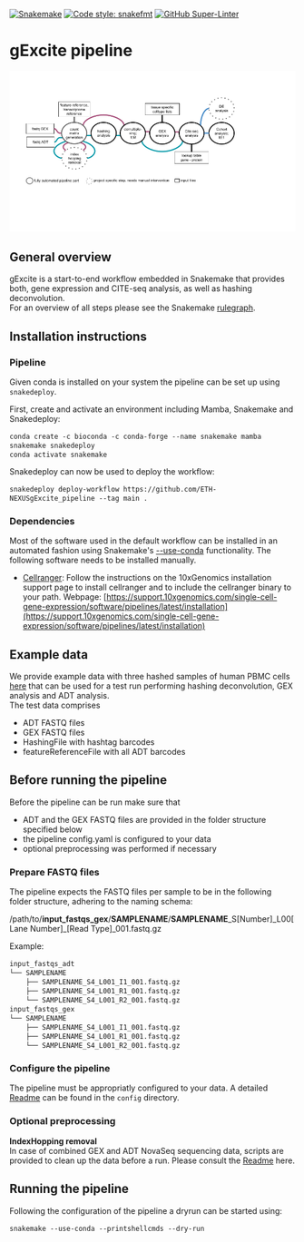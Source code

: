 [![Snakemake](https://img.shields.io/badge/snakemake-≥6.12.1-brightgreen.svg?style=flat)](https://snakemake.readthedocs.io)
[![Code style: snakefmt](https://img.shields.io/badge/code%20style-snakefmt-000000.svg)](https://github.com/snakemake/snakefmt)
[![GitHub Super-Linter](https://github.com/ETH-NEXUS/scGATE_workflow/workflows/Lint%20Code%20Base/badge.svg)](https://github.com/marketplace/actions/super-linter)

# gExcite pipeline

![Workflow Figure](https://github.com/ETH-NEXUS/gExcite_pipeline/blob/main/images/Workflow_Figure_gExcite.png)

## General overview

gExcite is a start-to-end workflow embedded in Snakemake that provides both, gene expression and CITE-seq analysis, as well as hashing deconvolution.  
For an overview of all steps please see the Snakemake [rulegraph](images/gExcite_pipeline_rulegraph.png).

## Installation instructions

### Pipeline

Given conda is installed on your system the pipeline can be set up using `snakedeploy`.

First, create and activate an environment including Mamba, Snakemake and Snakedeploy:

```
conda create -c bioconda -c conda-forge --name snakemake mamba snakemake snakedeploy
conda activate snakemake
```

Snakedeploy can now be used to deploy the workflow:

```
snakedeploy deploy-workflow https://github.com/ETH-NEXUSgExcite_pipeline --tag main .
```

### Dependencies

Most of the software used in the default workflow can be installed in an automated fashion using Snakemake's [--use-conda](https://snakemake.readthedocs.io/en/stable/snakefiles/deployment.html#integrated-package-management) functionality.
The following software needs to be installed manually.

- [Cellranger](https://support.10xgenomics.com/single-cell-gene-expression/software/pipelines/latest/what-is-cell-ranger): Follow the instructions on the 10xGenomics installation support page to install cellranger and to include the cellranger binary to your path.
Webpage: [https://support.10xgenomics.com/single-cell-gene-expression/software/pipelines/latest/installation](https://support.10xgenomics.com/single-cell-gene-expression/software/pipelines/latest/installation)

## Example data

We provide example data with three hashed samples of human PBMC cells [here](https://drive.google.com/drive/folders/14clt2_E_P0-HEXlJwH1fHCk5KhpPpxMc?usp=share_link) that can be used for a test run performing hashing deconvolution, GEX analysis and ADT analysis.  
The test data comprises

- ADT FASTQ files
- GEX FASTQ files
- HashingFile with hashtag barcodes
- featureReferenceFile with all ADT barcodes

## Before running the pipeline

Before the pipeline can be run make sure that

- ADT and the GEX FASTQ files are provided in the folder structure specified below
- the pipeline config.yaml is configured to your data
- optional preprocessing was performed if necessary

### Prepare FASTQ files

The pipeline expects the FASTQ files per sample to be in the following folder structure, adhering to the naming schema:

/path/to/**input_fastqs_gex**/**SAMPLENAME**/**SAMPLENAME**\_S[Number]\_L00[Lane Number]\_[Read Type]\_001.fastq.gz  

Example:

```
input_fastqs_adt
└── SAMPLENAME
    ├── SAMPLENAME_S4_L001_I1_001.fastq.gz
    ├── SAMPLENAME_S4_L001_R1_001.fastq.gz
    └── SAMPLENAME_S4_L001_R2_001.fastq.gz
input_fastqs_gex
└── SAMPLENAME
    ├── SAMPLENAME_S4_L001_I1_001.fastq.gz
    ├── SAMPLENAME_S4_L001_R1_001.fastq.gz
    └── SAMPLENAME_S4_L001_R2_001.fastq.gz
```

### Configure the pipeline

The pipeline must be appropriatly configured to your data. A detailed [Readme](config/README.md) can be found in the `config` directory.

### Optional preprocessing

**IndexHopping removal**  
In case of combined GEX and ADT NovaSeq sequencing data, scripts are provided to clean up the data before a run. Please consult the [Readme](workflow/scripts/index_hopping_removal/README.md) here.

## Running the pipeline

Following the configuration of the pipeline a dryrun can be started using:

```
snakemake --use-conda --printshellcmds --dry-run
```
